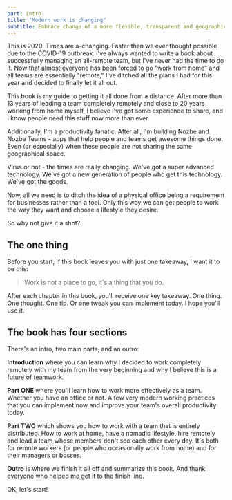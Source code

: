 ```yaml
---
part: intro
title: "Modern work is changing"
subtitle: Embrace change of a more flexible, transparent and geographically dispersed work.
---
```


This is 2020. Times are a-changing. Faster than we ever thought possible due to the COVID-19 outbreak. I've always wanted to write a book about successfully managing an all-remote team, but I've never had the time to do it. Now that almost everyone has been forced to go "work from home" and all teams are essentially "remote," I've ditched all the plans I had for this year and decided to finally let it all out.

This book is my guide to getting it all done from a distance. After more than 13 years of leading a team completely remotely and close to 20 years working from home myself, I believe I've got some experience to share, and I know people need this stuff now more than ever.

Additionally, I'm a productivity fanatic. After all, I'm building Nozbe and Nozbe Teams - apps that help people and teams get awesome things done. Even (or especially) when these people are not sharing the same geographical space.

Virus or not - the times are really changing. We've got a super advanced technology. We've got a new generation of people who get this technology. We've got the goods.

Now, all we need is to ditch the idea of a physical office being a requirement for businesses rather than a tool. Only this way we can get people to work the way they want and choose a lifestyle they desire.

So why not give it a shot?

## The one thing

Before you start, if this book leaves you with just one takeaway, I want it to be this:

> Work is not a place to go, it's a thing that you do.

After each chapter in this book, you'll receive one key takeaway. One thing. One thought. One tip. Or one tweak you can implement today. I hope you'll use it.

## The book has four sections

There's an intro, two main parts, and an outro:

**Introduction** where you can learn why I decided to work completely remotely with my team from the very beginning and why I believe this is a future of teamwork.

**Part ONE** where you'll learn how to work more effectively as a team. Whether you have an office or not. A few very modern working practices that you can implement now and improve your team's overall productivity today.

**Part TWO** which shows you how to work with a team that is entirely distributed. How to work at home, have a nomadic lifestyle, hire remotely and lead a team whose members don't see each other every day. It's both for remote workers (or people who occasionally work from home) and for their managers or bosses.

**Outro** is where we finish it all off and summarize this book. And thank everyone who helped me get it to the finish line.

OK, let's start!
